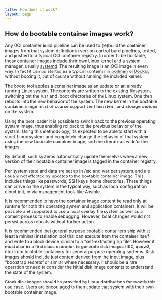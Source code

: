 ```yaml
---
title: How does it work?
layout: page
---
```


## How do bootable container images work?

Any OCI container build pipeline can be used to (re)build the container images from that system definition in version control build pipelines, tested, and pushed to a typical OCI container registry.
In order to be bootable, these container images include their own Linux kernel and a system manager, usually [systemd](https://systemd.io/).
The resulting image is an OCI image in every way.
In fact it can be started as a typical container in [podman](http://podman.io/) or [Docker](https://www.docker.com/), without booting it, but of course without running the included kernel.

The [bootc tool](https://github.com/containers/bootc) applies a container image as an update on an already running Linux system.
The contents are written to the existing filesystem, switching out the /usr and /boot directories of the Linux system.
One then reboots into the new behavior of the system.
The new kernel in the bootable container image must of course support the filesystem, and storage devices on the system.

Using the boot loader it is possible to switch back to the previous operating system image, thus enabling rollback to the previous behavior of the system.
Using this methodology, it’s expected to be able to start with a stock Linux system, and completely change the behavior of that system using the new bootable container image, and then iterate as with further images.

By default, such systems automatically update themselves when a new version of their bootable container image is tagged in the container registry.

Per system state and data are set up in /etc and /var per system, and are usually not affected by updates to the bootable container image.
This includes things like passwords, SSH keys, home directories.
These things can arrive on the system in the typical way, such as local configuration, cloud-init, or via management tools like Ansible.

It is recommended to have the container image content be read only at runtime for both the operating system and application containers.
It will be possible and supported to use a local overlay file system as well as a commit process to enable debugging.  However, local changes would not persist across reboots without further action.

It is recommended that general purpose bootable containers ship with at least a minimal installation tool that can execute from the container itself and write to a block device, similar to a “self-extracting zip file”.
However it must also be a first class operation to generate disk images (ISO, qcow2, etc) from bootable containers for general purpose operating systems.
Disk images should include just content derived from the input image, plus “bootstrap secrets” or similar where necessary.
It should be a rare operation to need to consider the initial disk image contents to understand the state of the system.

Stock disk images should be provided by Linux distributions for exactly this use case.
Users are encouraged to then update that system with their own bootable container image.


